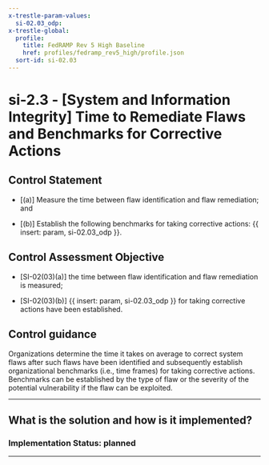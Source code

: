 ```yaml
---
x-trestle-param-values:
  si-02.03_odp:
x-trestle-global:
  profile:
    title: FedRAMP Rev 5 High Baseline
    href: profiles/fedramp_rev5_high/profile.json
  sort-id: si-02.03
---
```


# si-2.3 - \[System and Information Integrity\] Time to Remediate Flaws and Benchmarks for Corrective Actions

## Control Statement

- \[(a)\] Measure the time between flaw identification and flaw remediation; and

- \[(b)\] Establish the following benchmarks for taking corrective actions: {{ insert: param, si-02.03_odp }}.

## Control Assessment Objective

- \[SI-02(03)(a)\] the time between flaw identification and flaw remediation is measured;

- \[SI-02(03)(b)\] {{ insert: param, si-02.03_odp }} for taking corrective actions have been established.

## Control guidance

Organizations determine the time it takes on average to correct system flaws after such flaws have been identified and subsequently establish organizational benchmarks (i.e., time frames) for taking corrective actions. Benchmarks can be established by the type of flaw or the severity of the potential vulnerability if the flaw can be exploited.

______________________________________________________________________

## What is the solution and how is it implemented?

<!-- For implementation status enter one of: implemented, partial, planned, alternative, not-applicable -->

<!-- Note that the list of rules under ### Rules: is read-only and changes will not be captured after assembly to JSON -->

<!-- Add control implementation description here for control: si-2.3 -->

### Implementation Status: planned

______________________________________________________________________

